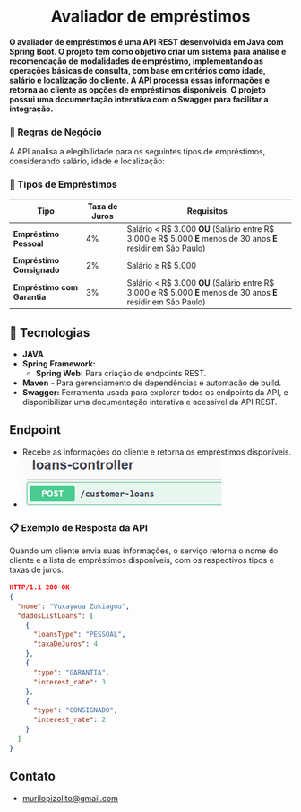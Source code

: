 <h1 align="center">Avaliador de empréstimos</h1>

<h4> O avaliador de empréstimos é uma API REST desenvolvida em Java com Spring Boot. 
O projeto tem como objetivo criar um sistema para análise e recomendação de modalidades de empréstimo,  
implementando as operações básicas de consulta, com base em critérios como idade, salário e localização do cliente.  
A API processa essas informações e retorna ao cliente as opções de empréstimos disponíveis. 
O projeto possui uma documentação interativa com o Swagger para facilitar a integração.</h4>


### 🔗 Regras de Negócio
A API analisa a elegibilidade para os seguintes tipos de empréstimos, considerando salário, idade e localização:

### 🏦 Tipos de Empréstimos

| **Tipo**                    | **Taxa de Juros** | **Requisitos**                                                                                                     |
|-----------------------------|-------------------|--------------------------------------------------------------------------------------------------------------------|
| **Empréstimo Pessoal**      | 4%                | Salário < R\$ 3.000 **OU** (Salário entre R\$ 3.000 e R\$ 5.000 **E** menos de 30 anos **E** residir em São Paulo) |
| **Empréstimo Consignado**   | 2%                | Salário ≥ R\$ 5.000                                                                                                |
| **Empréstimo com Garantia** | 3%                | Salário < R\$ 3.000 **OU** (Salário entre R\$ 3.000 e R\$ 5.000 **E** menos de 30 anos **E** residir em São Paulo) |


## 🚀 Tecnologias
- **JAVA**
- **Spring Framework:**
    - **Spring Web:** Para criação de endpoints REST.
- **Maven** - Para gerenciamento de dependências e automação de build.
- **Swagger:** Ferramenta usada para explorar todos os endpoints da API, e disponibilizar uma documentação interativa e acessível da API REST.

## Endpoint
-  Recebe as informações do cliente e retorna os empréstimos disponíveis.
- ![Imagem autenticação ](./assets/endpoint.png)


### 📋 Exemplo de Resposta da API
Quando um cliente envia suas informações, o serviço retorna o nome do cliente e a lista de empréstimos disponíveis, com os respectivos tipos e taxas de juros.

```json
HTTP/1.1 200 OK
{
  "nome": "Vuxaywua Zukiagou",
  "dadosListLoans": [
    {
      "loansType": "PESSOAL",
      "taxaDeJuros": 4
    },
    {
      "type": "GARANTIA",
      "interest_rate": 3
    },
    {
      "type": "CONSIGNADO",
      "interest_rate": 2
    }
  ]
}
```


## Contato
- murilopizolito@gmail.com